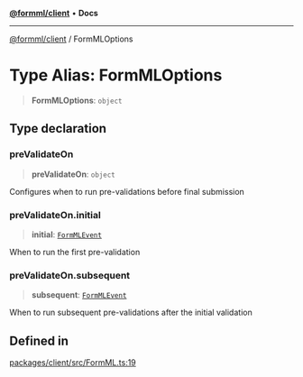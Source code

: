 [**@formml/client**](../README.md) • **Docs**

---

[@formml/client](../globals.md) / FormMLOptions

# Type Alias: FormMLOptions

> **FormMLOptions**: `object`

## Type declaration

### preValidateOn

> **preValidateOn**: `object`

Configures when to run pre-validations before final submission

### preValidateOn.initial

> **initial**: [`FormMLEvent`](FormMLEvent.md)

When to run the first pre-validation

### preValidateOn.subsequent

> **subsequent**: [`FormMLEvent`](FormMLEvent.md)

When to run subsequent pre-validations after the initial validation

## Defined in

[packages/client/src/FormML.ts:19](https://github.com/formml/formml/blob/72da07b448131bd3f04929d1b1f639a533f113d9/packages/client/src/FormML.ts#L19)
